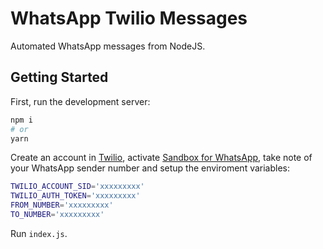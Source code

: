 # WhatsApp Twilio Messages

Automated WhatsApp messages from NodeJS.

## Getting Started

First, run the development server:

```bash
npm i
# or
yarn
```

Create an account in [Twilio](https://www.twilio.com/try-twilio), activate [Sandbox for WhatsApp](https://www.twilio.com/console/sms/whatsapp/sandbox), take note of your WhatsApp sender number and setup the enviroment variables: 

```bash
TWILIO_ACCOUNT_SID='xxxxxxxxx'
TWILIO_AUTH_TOKEN='xxxxxxxxx'
FROM_NUMBER='xxxxxxxxx'
TO_NUMBER='xxxxxxxxx'
```

Run `index.js`.